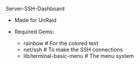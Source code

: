 Server-SSH-Dashboard

- Made for UnRaid

- Required Gems:
    - rainbow # For the colored text
    - net/ssh # To make the SSH connections
    - lib/terminal-basic-menu # The menu system